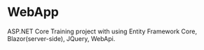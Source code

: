 # WebApp
ASP.NET Core Training project with using Entity Framework Core, Blazor(server-side), JQuery, WebApi.
